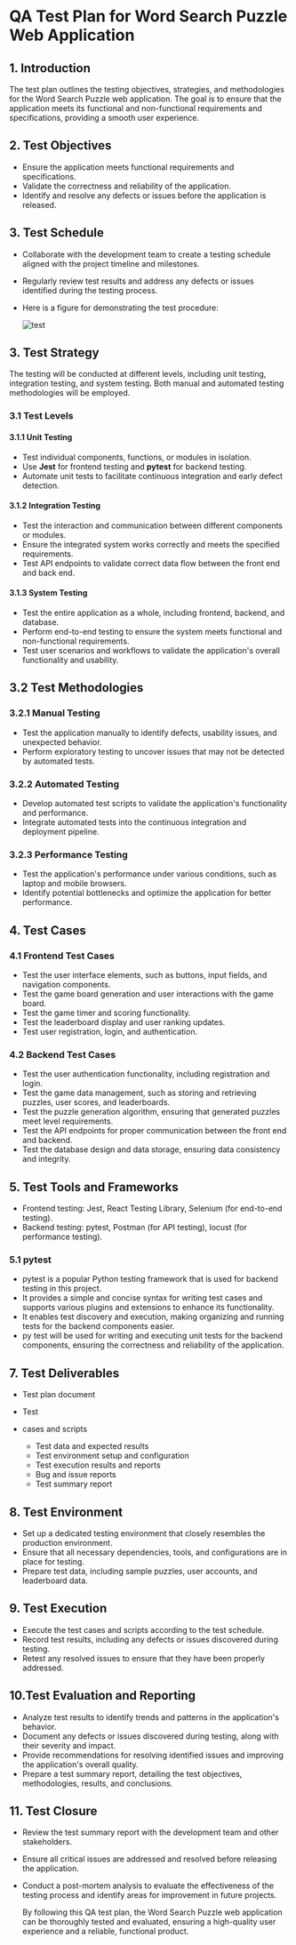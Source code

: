 # QA Test Plan for Word Search Puzzle Web Application

## 1. Introduction

The test plan outlines the testing objectives, strategies, and methodologies for the Word Search Puzzle web application. The goal is to ensure that the application meets its functional and non-functional requirements and specifications, providing a smooth user experience.

## 2. Test Objectives

- Ensure the application meets functional requirements and specifications.
- Validate the correctness and reliability of the application.
- Identify and resolve any defects or issues before the application is released.

## 3. Test Schedule

- Collaborate with the development team to create a testing schedule aligned with the project timeline and milestones.
- Regularly review test results and address any defects or issues identified during the testing process.
- Here is a figure for demonstrating the test procedure:

  ![test](../../images/testProcess.png)

## 3. Test Strategy

The testing will be conducted at different levels, including unit testing, integration testing, and system testing. Both manual and automated testing methodologies will be employed.

### 3.1 Test Levels

#### 3.1.1 Unit Testing

- Test individual components, functions, or modules in isolation.
- Use **Jest** for frontend testing and **pytest** for backend testing.
- Automate unit tests to facilitate continuous integration and early defect detection.

#### 3.1.2 Integration Testing

- Test the interaction and communication between different components or modules.
- Ensure the integrated system works correctly and meets the specified requirements.
- Test API endpoints to validate correct data flow between the front end and back end.

#### 3.1.3 System Testing

- Test the entire application as a whole, including frontend, backend, and database.
- Perform end-to-end testing to ensure the system meets functional and non-functional requirements.
- Test user scenarios and workflows to validate the application's overall functionality and usability.

## 3.2 Test Methodologies

### 3.2.1 Manual Testing

- Test the application manually to identify defects, usability issues, and unexpected behavior.
- Perform exploratory testing to uncover issues that may not be detected by automated tests.

### 3.2.2 Automated Testing

- Develop automated test scripts to validate the application's functionality and performance.
- Integrate automated tests into the continuous integration and deployment pipeline.

### 3.2.3 Performance Testing

- Test the application's performance under various conditions, such as laptop and mobile browsers.
- Identify potential bottlenecks and optimize the application for better performance.

## 4. Test Cases

### 4.1 Frontend Test Cases

- Test the user interface elements, such as buttons, input fields, and navigation components.
- Test the game board generation and user interactions with the game board.
- Test the game timer and scoring functionality.
- Test the leaderboard display and user ranking updates.
- Test user registration, login, and authentication.

### 4.2 Backend Test Cases

- Test the user authentication functionality, including registration and login.
- Test the game data management, such as storing and retrieving puzzles, user scores, and leaderboards.
- Test the puzzle generation algorithm, ensuring that generated puzzles meet level requirements.
- Test the API endpoints for proper communication between the front end and backend.
- Test the database design and data storage, ensuring data consistency and integrity.

## 5. Test Tools and Frameworks

- Frontend testing: Jest, React Testing Library, Selenium (for end-to-end testing).
- Backend testing: pytest, Postman (for API testing), locust (for performance testing).

### 5.1 pytest

- pytest is a popular Python testing framework that is used for backend testing in this project.
- It provides a simple and concise syntax for writing test cases and supports various plugins and extensions to enhance its functionality.
- It enables test discovery and execution, making organizing and running tests for the backend components easier.
- py test will be used for writing and executing unit tests for the backend components, ensuring the correctness and reliability of the application.

## 7. Test Deliverables

- Test plan document
- Test
- cases and scripts

  - Test data and expected results
  - Test environment setup and configuration
  - Test execution results and reports
  - Bug and issue reports
  - Test summary report

## 8. Test Environment

- Set up a dedicated testing environment that closely resembles the production environment.
- Ensure that all necessary dependencies, tools, and configurations are in place for testing.
- Prepare test data, including sample puzzles, user accounts, and leaderboard data.

## 9. Test Execution

- Execute the test cases and scripts according to the test schedule.
- Record test results, including any defects or issues discovered during testing.
- Retest any resolved issues to ensure that they have been properly addressed.

## 10.Test Evaluation and Reporting

- Analyze test results to identify trends and patterns in the application's behavior.
- Document any defects or issues discovered during testing, along with their severity and impact.
- Provide recommendations for resolving identified issues and improving the application's overall quality.
- Prepare a test summary report, detailing the test objectives, methodologies, results, and conclusions.

## 11. Test Closure

- Review the test summary report with the development team and other stakeholders.
- Ensure all critical issues are addressed and resolved before releasing the application.
- Conduct a post-mortem analysis to evaluate the effectiveness of the testing process and identify areas for improvement in future projects.

  By following this QA test plan, the Word Search Puzzle web application can be thoroughly tested and evaluated, ensuring a high-quality user experience and a reliable, functional product.
